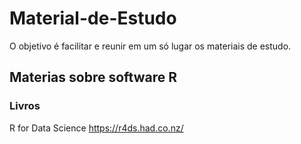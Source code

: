 # Material-de-Estudo
O objetivo é facilitar e reunir em um só lugar os materiais de estudo. 
## Materias sobre software  R
### Livros
R for Data Science https://r4ds.had.co.nz/ 
